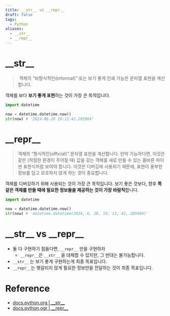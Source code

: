 ```yaml
---
title: __str__ vs __repr__
draft: false
tags:
  - Python
aliases:
  - __str__
  - __repr__
---
```

# \_\_str\_\_
>  객체의 “비형식적인(informal)” 또는 보기 좋게 인쇄 가능한 문자열 표현을 계산합니다.

객체를 보다 **보기 좋게 표현**하는 것이 가장 큰 목적입니다. 
```python
import datetime 

now = datetime.datetime.now()
str(now) # '2024-06-29 19:13:42.285964'
```
# \_\_repr\_\_
> 객체의 “형식적인(official)” 문자열 표현을 계산합니다. 만약 가능하다면, 이것은 같은 (적절한 환경이 주어질 때) 값을 갖는 객체를 새로 만들 수 있는 올바른 파이썬 표현식처럼 보여야 합니다. 이것은 디버깅에 사용되기 때문에, 표현이 풍부한 정보를 담고 모호하지 않게 하는 것이 중요합니다.

객체를 디버깅하기 위해 사용되는 것이 가장 큰 목적입니다. 보기 좋은 것보다, 향후 **똑같은 객체를 만들 때에 필요한 정보들을 제공하는 것이 가장 바람직**합니다. 
```python
import datetime 

now = datetime.datetime.now()
str(now) # 'datetime.datetime(2024, 6, 29, 19, 13, 42, 285964)'
```
# \_\_str\_\_ vs \_\_repr\_\_
- 둘 다 구현하기 힘들다면, `__repr__` 만을 구현하자
	- `__repr__`은 `__str__` 을 대체할 수 있지만, 그 반대는 불가능합니다.
- `__str__` 는 보기 좋게 구현하는게 최종 목표입니다.
- `__repr__`는 헷갈리지 않게 필요한 정보만을 전달하는 것이 최종 목표입니다.
# Reference 
 - [docs.python.org | \_\_str\_\_](https://docs.python.org/ko/3/reference/datamodel.html#object.__str__)
 - [docs.python,ogr | \_\_repr\_\_](https://docs.python.org/ko/3/reference/datamodel.html#object.__repr__)
 